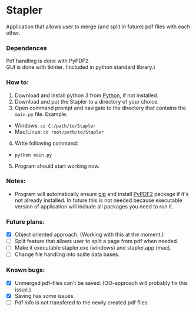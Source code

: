 # Stapler
Application that allows user to merge (and split in future) pdf files with each other. <br/>

### Dependences
Pdf handling is done with PyPDF2. <br/>
GUI is done with tkinter. (Included in python standard library.) <br/>

### How to:
1. Download and install python 3 from [Python](https://www.python.org/), if not installed. <br/>
2. Download and put the Stapler to a directory of your choice. <br/>
3. Open command prompt and navigate to the directory that contains the `main.py` file. Example: <br/>
  - Windows: `cd C:/path/to/Stapler`
  - Mac/Linux: `cd root/path/to/Stapler`
4. Write following command: <br/>
  - `python main.py`
5. Program should start working now. <br/>

### Notes:
- Program will automatically ensure [pip](https://pypi.org/project/pip/) and install [PyPDF2](https://pypi.org/project/PyPDF2/) package if it's not already installed.
In future this is not needed because executable version of application will include all packages you need to run it.

### Future plans:
- [X] Object oriented approach. (Working with this at the moment.)
- [ ] Split feature that allows user to split a page from pdf when needed.
- [ ] Make it executable stapler.exe (windows) and stapler.app (mac).
- [ ] Change file handling into sqlite data bases.

### Known bugs:
- [X] Unmerged pdf-files can't be saved. (OO-approach will probably fix this issue.)
- [X] Saving has some issues.
- [ ] Pdf info is not transfered to the newly created pdf files.
